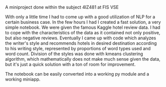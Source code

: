 A miniproject done within the subject 4IZ481 at FIS VSE

With only a little time I had to come up with a good utilization of NLP for a certain business case. In the few hours I had I created a fast solution, a very simple notebook.
We were given the famous Kaggle hotel review data. I had to cope with the characteristics of the data as it contained not only positive, but also negative reviews.
Eventually I came up with code which analyzes the writer's style and recommends hotels in desired destination according to his writing style, represented by proportions 
of word types used and word count. Division of the styles was done with kmeans clustering algorithm, which mathematically does not make much sense given the data, but
it's just a quick solution with a ton of room for improvement. 

The notebook can be easily converted into a working py module and a working miniapp.
